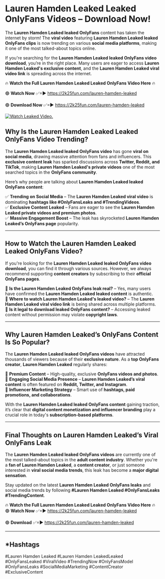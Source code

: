 # Lauren Hamden Leaked Leaked OnlyFans Videos – Download Now!

The **Lauren Hamden Leaked leaked OnlyFans** content has taken the internet by storm! The **viral video** featuring **Lauren Hamden Leaked leaked OnlyFans clips** is now trending on various **social media platforms**, making it one of the most talked-about topics online.  

If you're searching for the **Lauren Hamden Leaked leaked OnlyFans video download**, you’re in the right place. Many users are eager to access **Lauren Hamden Leaked's exclusive content**, and the **Lauren Hamden Leaked viral video link** is spreading across the internet.  

🔥 **Watch the Full Lauren Hamden Leaked Leaked OnlyFans Video Here** 🔥  

🟢 **Watch Now** ✅=► https://2k25fun.com/lauren-hamden-leaked

🟢 **Download Now** ✅=► https://2k25fun.com/lauren-hamden-leaked

[![Watch Leaked Video.](https://miro.medium.com/v2/resize:fit:828/format:webp/1*cilzJN44JGOrTw9NJCrNHA.gif "Watch Leaked Video")](https://2k25fun.com/lauren-hamden-leaked)

## **Why Is the Lauren Hamden Leaked Leaked OnlyFans Video Trending?**  

The **Lauren Hamden Leaked leaked OnlyFans video** has gone **viral on social media**, drawing massive attention from fans and influencers. This **exclusive content leak** has sparked discussions across **Twitter, Reddit, and TikTok**, making **Lauren Hamden Leaked's private videos** one of the most searched topics in the **OnlyFans community**.  

Here’s why people are talking about **Lauren Hamden Leaked leaked OnlyFans content**:  

✅ **Trending on Social Media** – The **Lauren Hamden Leaked viral video** is dominating **hashtags like #OnlyFansLeaks and #TrendingVideos**.  
✅ **Exclusive Content Leaked** – Fans are eager to see the **Lauren Hamden Leaked private videos and premium photos**.  
✅ **Massive Engagement Boost** – The leak has skyrocketed **Lauren Hamden Leaked’s OnlyFans page** popularity.  

---

## **How to Watch the Lauren Hamden Leaked Leaked OnlyFans Video?**  

If you're looking for the **Lauren Hamden Leaked leaked OnlyFans video download**, you can find it through various sources. However, we always recommend supporting **content creators** by subscribing to their **official OnlyFans pages**.  

🔹 **Is the Lauren Hamden Leaked OnlyFans leak real?** – Yes, many users have confirmed the **Lauren Hamden Leaked leaked content** is authentic.  
🔹 **Where to watch Lauren Hamden Leaked's leaked video?** – The **Lauren Hamden Leaked viral video link** is being shared across multiple platforms.  
🔹 **Is it legal to download leaked OnlyFans content?** – Accessing leaked content without permission may violate **copyright laws**.  

---

## **Why Lauren Hamden Leaked’s OnlyFans Content Is So Popular?**  

The **Lauren Hamden Leaked leaked OnlyFans videos** have attracted thousands of viewers because of their **exclusive nature**. As a **top OnlyFans creator**, **Lauren Hamden Leaked** regularly shares:  

📌 **Premium Content** – High-quality, exclusive **OnlyFans videos and photos**.  
📌 **Engaging Social Media Presence** – **Lauren Hamden Leaked’s viral content** is often featured on **Reddit, Twitter, and Instagram**.  
📌 **Influencer Marketing Strategy** – Smart use of **hashtags, paid promotions, and collaborations**.  

With the **Lauren Hamden Leaked leaked OnlyFans content** gaining traction, it’s clear that **digital content monetization and influencer branding** play a crucial role in today's **subscription-based platforms**.  

---

## **Final Thoughts on Lauren Hamden Leaked’s Viral OnlyFans Leak**  

The **Lauren Hamden Leaked leaked OnlyFans videos** are currently one of the most talked-about topics in the **adult content industry**. Whether you're a **fan of Lauren Hamden Leaked**, a **content creator**, or just someone interested in **viral social media trends**, this leak has become a **major digital sensation**.  

Stay updated on the latest **Lauren Hamden Leaked OnlyFans leaks** and social media trends by following **#Lauren Hamden Leaked #OnlyFansLeaks #TrendingContent**.  

🔥 **Watch the Full Lauren Hamden Leaked Leaked OnlyFans Video Here** 🔥  
🟢 **Watch Now** ✅=► https://2k25fun.com/lauren-hamden-leaked

🟢 **Download** ✅=► https://2k25fun.com/lauren-hamden-leaked

---

## *Hashtags
#Lauren Hamden Leaked #Lauren Hamden LeakedLeaked #OnlyFansLeaked #ViralVideo #TrendingNow #OnlyFansModel #OnlyFansLeaks #SocialMediaMarketing #ContentCreator #ExclusiveContent  